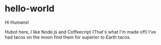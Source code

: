 # hello-world

Hi Humans!

Hubot here, I like Node.js and Coffeecript (That's what I'm made of!)
I've had tacos on the moon find them for superior to Earth tacos.
